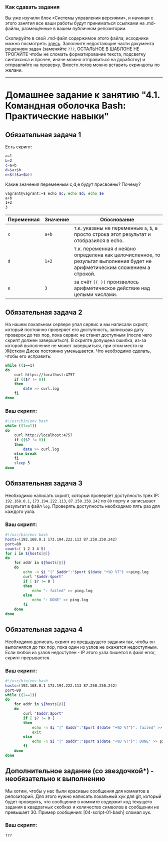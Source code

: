 ### Как сдавать задания

Вы уже изучили блок «Системы управления версиями», и начиная с этого занятия все ваши работы будут приниматься ссылками на .md-файлы, размещённые в вашем публичном репозитории.

Скопируйте в свой .md-файл содержимое этого файла; исходники можно посмотреть [здесь](https://raw.githubusercontent.com/netology-code/sysadm-homeworks/devsys10/04-script-01-bash/README.md). Заполните недостающие части документа решением задач (заменяйте `???`, ОСТАЛЬНОЕ В ШАБЛОНЕ НЕ ТРОГАЙТЕ чтобы не сломать форматирование текста, подсветку синтаксиса и прочее, иначе можно отправиться на доработку) и отправляйте на проверку. Вместо логов можно вставить скриншоты по желани.

---


# Домашнее задание к занятию "4.1. Командная оболочка Bash: Практические навыки"

## Обязательная задача 1

Есть скрипт:
```bash
a=1
b=2
c=a+b
d=$a+$b
e=$(($a+$b))
```
Какие значения переменным c,d,e будут присвоены? Почему?
```bash
vagrant@vagrant:~$ echo $c; echo $d; echo $e
a+b
1+2
3
```

| Переменная  | Значение | Обоснование |
| ------------- | ------------- | ------------- |
| `c`  | `a+b`  | т.к. указаны не переменные `a`, `b`, а просто строка этот результат и отобразился в echo. |
| `d`  | `1+2`  | т.к. переменная `d` неявно определена как целочисленное, то результат выполнения будет не арифметическим сложением а строкой. |
| `e`  | `3`  | за счёт `(( ))` произвелось арифметическое действие над целыми числами. |


## Обязательная задача 2
На нашем локальном сервере упал сервис и мы написали скрипт, который постоянно проверяет его доступность, записывая дату проверок до тех пор, пока сервис не станет доступным (после чего скрипт должен завершиться). В скрипте допущена ошибка, из-за которой выполнение не может завершиться, при этом место на Жёстком Диске постоянно уменьшается. Что необходимо сделать, чтобы его исправить:
```bash
while ((1==1)
do
	curl https://localhost:4757
	if (($? != 0))
	then
		date >> curl.log
	fi
done
```

### Ваш скрипт:
```bash
#!/usr/bin/env bash
while ((1==1))
do
	curl http://localhost:4757
	if (($? != 0))
	then
		date >> curl.log
	else break 
	fi
	sleep 5
done
```

## Обязательная задача 3
Необходимо написать скрипт, который проверяет доступность трёх IP: `192.168.0.1`, `173.194.222.113`, `87.250.250.242` по `80` порту и записывает результат в файл `log`. Проверять доступность необходимо пять раз для каждого узла.

### Ваш скрипт:
```bash
#!/usr/bin/env bash
hosts=(192.168.0.1 173.194.222.113 87.250.250.242)
port=80
count=( 1 2 3 4 5)
for i in ${hosts[@]}
do
	for addr in ${hosts[@]}
	do
		echo -n $i "|" $addr":"$port $(date "+%D %T") >>ping.log
		curl "$addr:$port"
		if [ $? != 0 ]
		then
			echo ": failed" >> ping.log
		else
			echo ": DONE" >> ping.log
		fi
	done
done
```

## Обязательная задача 4
Необходимо дописать скрипт из предыдущего задания так, чтобы он выполнялся до тех пор, пока один из узлов не окажется недоступным. Если любой из узлов недоступен - IP этого узла пишется в файл error, скрипт прерывается.

### Ваш скрипт:
```bash
#!/usr/bin/env bash
hosts=(192.168.0.1 173.194.222.113 87.250.250.242)
port=80
while ((1==1))
do
	for addr in ${hosts[@]}
	do
		curl "$addr:$port"
		if [ $? != 0 ]
		then
			echo -n $i "|" $addr":"$port $(date "+%D %T")": failed" >> error.log
			exit
		else
			echo -n $i "|" $addr":"$port $(date "+%D %T")": DONE" >> ping.log
		fi
	done
done
```

## Дополнительное задание (со звездочкой*) - необязательно к выполнению

Мы хотим, чтобы у нас были красивые сообщения для коммитов в репозиторий. Для этого нужно написать локальный хук для git, который будет проверять, что сообщение в коммите содержит код текущего задания в квадратных скобках и количество символов в сообщении не превышает 30. Пример сообщения: \[04-script-01-bash\] сломал хук.

### Ваш скрипт:
```bash
???
```
